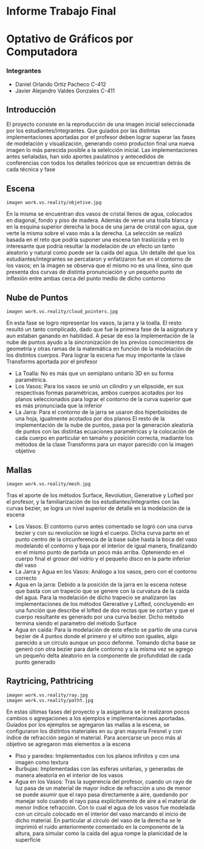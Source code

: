 # Informe Trabajo Final 
# Optativo de Gráficos por Computadora 

### Integrantes
 - Daniel Orlando Ortiz Pacheco C-412
 - Javier Alejandro Valdes Gonzales C-411

## Introducción 
El proyecto consiste en la reproducción de una imagen inicial seleccionada por los estudiantes/integrantes.
Que guiados por las distintas implementaciones aportadas por el profesor deben lograr superar las fases de 
modelación y visualización, generando como producton final una nueva imagen lo más parecida posible a la 
selelcción inicial. Las implementaciones antes señaladas, han sido aportes paulatinos y antecedidos de 
conferencias con todos los detalles teóricos que se encuentran detrás de cada técnica y fase

## Escena 
    imagen work.vs.reality/objetive.jpg

En la misma se encuentran dos vasos de cristal llenos de agua, colocados en diagonal, fondo y piso de madera. 
Además de verse una toalla blanca y en la esquina superior derecha la boca de una jarra de cristal con agua, 
que verte la misma sobre el vaso más a la derecha. La selección se realizó basada en el reto que podría suponer 
una escena tan traslúcida y en lo interesante que podría resultar la modelación de un efecto un tanto aleatorio 
y natural como puede ser la caída del agua. Un detalle del que los estudiantes/integrantes se percataron y 
enfatizaron fue en el contorno de los vasos; en la imagen se observa que el mismo no es una línea, sino que 
presenta dos curvas de distinta pronunciación y un pequeño punto de inflexión entre ambas cerca del punto medio
de dicho contorno            

## Nube de Puntos 
    imagen work.vs.reality/cloud_pointers.jpg

En esta fase se logro representar los vasos, la jarra y la toalla. El resto resultó un tanto complicado, dado que 
fue la primera fase de la asignatura y aun estaban ganando en habilidad. A pesar de eso la implementación de la 
nube de puntos ayudo a la sincronización de los previos conocimientos de geometría y otras ramas de la matemática
en función de la modelación de los distintos cuerpos. Para lograr la escena fue muy importante la clase Transforms
aportada por el profesor
 - La Toalla: No es más que un semiplano unitario 3D en su forma paramétrica.
 - Los Vasos: Para los vasos se unió un cilindro y un elipsoide, en sus respectivas formas paramétricas, ambos 
 cuerpos acotados por los planos seleccionados para lograr el contorno de la curva superior que es más pronunciada 
 que la inferior 
 - La Jarra:  Para el contorno de la jarra se usaron dos hiperboloides de una hoja, igualmente acotados por dos 
 planos 
El resto de la implementación de la nube de puntos, pasa por la generación aleatoria de puntos con las distintas 
ecuaciones paramétricas y la colocación de cada cuerpo en particular en tamaño y posición correcta, madiante los 
métodos de la clase Transforms para un mayor parecido con la imagen objetivo 

## Mallas
    imagen work.vs.reality/mesh.jpg

Tras el aporte de los métodos Surface, Revolution, Generative y Lofted por el profesor, y la familiarización de los 
estudiantes/integrantes con las curvas bezier, se logra un nivel superior de detalle en la modelación de la escena
 - Los Vasos: El contorno curvo antes comentado se logró con una curva bezier y con su revolución se lográ el cuerpo.
 Dicha curva parte en el punto centro de la circunferencia de la base sube hasta la boca del vaso modelando el contorno
 y baja por el interior de igual manera, finalizando en el mismo punto de partida un poco más arriba. Opteniendo en el 
 cuerpo final el grosor del vidrio y el pequeño disco en la parte inferior del vaso 
 - La Jarra y Agua en los Vasos: Análogo a los vasos, pero con el contorno correcto 
 - Agua en la jarra: Debido a la posición de la jarra en la escena notese que basta con un trapecio que se genere con
 la curvatura de la caida del agua. Para la modelación de dicho trapecio se analizaron las implementaciones de los métodos
 Gererative y Lofted, concluyendo en una función que describe el lofted de dos rectas que se cortan y que el cuerpo 
 resultante es generado por una curva bezier. Dicho método termina siendo el parametro del método Surface
 - Agua en caída: Para la modelación de este efecto se partío de una curva bezier de 4 puntos donde el primero y el ultimo 
 son iguales, algo parecido a un circulo aunque un poco deforme. Tomando dicha base se generó con otra bezier para darle 
 contorno y a la misma vez se agrego un pequeño delta aleatorio en la componente de profundidad de cada punto generado

## Raytricing, Pathtricing
    imagen work.vs.reality/ray.jpg
    imagen work.vs.reality/patht.jpg

En estas últimas fases del proyecto y la asigantura se le realizaron pocos cambios o agregaciones a los ejemplos e 
implementaciones aportadas. Guíados por los ejemplos se agregaron las mallas a la escena, se configuraron los distintos
materiales en su gran mayoría Fresnel y con índice de refracción según el material. Para acercarse un poco más al objetivo
se agregaron más elementos a la escena 
 - Piso y paredes: Implementados con los planos infinitos y con una imagen como textura 
 - Burbujas: Implementadas con las esferas unitarias, y generadas de manera aleatoria en el interior de los vasos 
 - Agua en los Vasos: Tras la sugerencia del profesor, cuando un rayo de luz pasa de un material de mayor índice de refracción a uno de menor se puede asumir que el rayo pasa directamente a aire, quedando por manejar solo cuando el rayo pasa 
 explícitamente de aire a el material de menor índice refracción. Con lo cual el agua de los vasos fue modelada con un círculo 
 colocado en el interior del vaso marcando el inicio de dicho material. En particular al círculo del vaso de la derecha 
 se le imprimió el ruido anteriormente comentado en la componente de la altura, para simular como la caída del agua rompe 
 la planicidad de la superficie 
